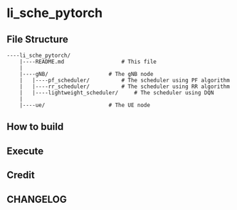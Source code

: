 # li_sche_pytorch

## File Structure
```sh=
----li_sche_pytorch/
	|----README.md					# This file
	|
	|----gNB/					# The gNB node
	|	|----pf_scheduler/			# The scheduler using PF algorithm
	|	|----rr_scheduler/			# The scheduler using RR algorithm
	|	|----lightweight_scheduler/		# The scheduler using DQN
	|
	|----ue/					# The UE node

```

## How to build

## Execute

## Credit

## CHANGELOG
